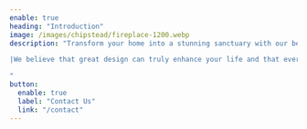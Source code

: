 ```yaml
---
enable: true
heading: "Introduction"
image: /images/chipstead/fireplace-1200.webp
description: "Transform your home into a stunning sanctuary with our bespoke interior design services. Whether you're looking to refresh a single room or redesign your entire property, we bring creativity, expertise, and attention to detail to every project. From elegant modern designs to timeless classic styles, we tailor every aspect to reflect your taste and lifestyle. Let us help you create spaces that inspire and elevate your everyday living. Contact us today to start your journey to a beautifully designed home.

|We believe that great design can truly enhance your life and that everyone should have the opportunity to live, work and socialise in a space which inspires them and makes them fell happy and proud.

"
button:
  enable: true
  label: "Contact Us"
  link: "/contact"
---
```

